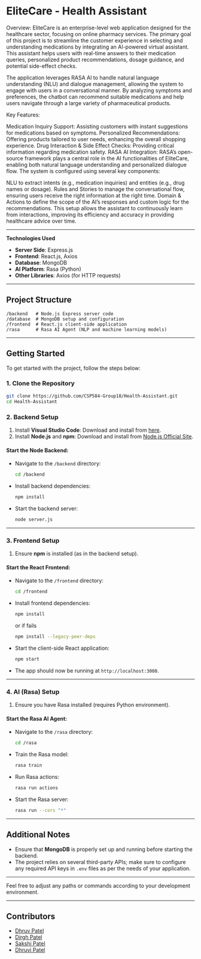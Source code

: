 
# EliteCare - Health Assistant
Overview: EliteCare is an enterprise-level web application designed for the healthcare sector, focusing on online pharmacy services. The primary goal of this project is to streamline the customer experience in selecting and understanding medications by integrating an AI-powered virtual assistant. This assistant helps users with real-time answers to their medication queries, personalized product recommendations, dosage guidance, and potential side-effect checks.

The application leverages RASA AI to handle natural language understanding (NLU) and dialogue management, allowing the system to engage with users in a conversational manner. By analyzing symptoms and preferences, the chatbot can recommend suitable medications and help users navigate through a large variety of pharmaceutical products.

Key Features:

Medication Inquiry Support: Assisting customers with instant suggestions for medications based on symptoms.
Personalized Recommendations: Offering products tailored to user needs, enhancing the overall shopping experience.
Drug Interaction & Side Effect Checks: Providing critical information regarding medication safety.
RASA AI Integration: RASA’s open-source framework plays a central role in the AI functionalities of EliteCare, enabling both natural language understanding and personalized dialogue flow. The system is configured using several key components:

NLU to extract intents (e.g., medication inquiries) and entities (e.g., drug names or dosage).
Rules and Stories to manage the conversational flow, ensuring users receive the right information at the right time.
Domain & Actions to define the scope of the AI’s responses and custom logic for the recommendations.
This setup allows the assistant to continuously learn from interactions, improving its efficiency and accuracy in providing healthcare advice over time.


---

**Technologies Used**

- **Server Side**: Express.js
- **Frontend**: React.js, Axios
- **Database**: MongoDB
- **AI Platform**: Rasa (Python)
- **Other Libraries**: Axios (for HTTP requests)

---

## Project Structure

```
/backend   # Node.js Express server code
/database  # MongoDB setup and configuration
/frontend  # React.js client-side application
/rasa      # Rasa AI Agent (NLP and machine learning models)
```

---

## Getting Started

To get started with the project, follow the steps below:

### 1. Clone the Repository

```bash
git clone https://github.com/CSP584-Group18/Health-Assistant.git
cd Health-Assistant
```

### 2. Backend Setup

1. Install **Visual Studio Code**: Download and install from [here](https://code.visualstudio.com/).
2. Install **Node.js** and **npm**: Download and install from [Node.js Official Site](https://nodejs.org/en).

#### Start the Node Backend:

- Navigate to the `/backend` directory:
  ```bash
  cd /backend
  ```

- Install backend dependencies:
  ```bash
  npm install
  ```

- Start the backend server:
  ```bash
  node server.js
  ```

---

### 3. Frontend Setup

1. Ensure **npm** is installed (as in the backend setup).

#### Start the React Frontend:

- Navigate to the `/frontend` directory:
  ```bash
  cd /frontend
  ```

- Install frontend dependencies:
  ```bash
  npm install
  ```
  or if fails
  ```bash
  npm install --legacy-peer-deps
  ```

- Start the client-side React application:
  ```bash
  npm start
  ```

- The app should now be running at `http://localhost:3000`.

---

### 4. AI (Rasa) Setup

1. Ensure you have Rasa installed (requires Python environment).

#### Start the Rasa AI Agent:

- Navigate to the `/rasa` directory:
  ```bash
  cd /rasa
  ```

- Train the Rasa model:
  ```bash
  rasa train
  ```

- Run Rasa actions:
  ```bash
  rasa run actions
  ```

- Start the Rasa server:
  ```bash
  rasa run --cors "*"   
  ```

---

## Additional Notes

- Ensure that **MongoDB** is properly set up and running before starting the backend.
- The project relies on several third-party APIs; make sure to configure any required API keys in `.env` files as per the needs of your application.
  
---

Feel free to adjust any paths or commands according to your development environment.

---

## Contributors

- [Dhruv Patel](https://github.com/dhruvpatel77741)  
- [Dirgh Patel](https://github.com/dirghpatel3110)  
- [Sakshi Patel](https://github.com/sakshipatel29)  
- [Dhruvi Patel](https://github.com/dhruvipatel-24)  

